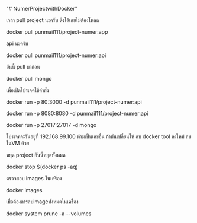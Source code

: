 "# NumerProjectwithDocker"

เวลา pull project นะครับ ดึงได้เลยไม่ต้องโหลด

docker pull punmail111/project-numer:app

api นะครับ

docker pull punmail111/project-numer:api

อันนี้ pull มาก่อน

docker pull mongo

เพื่อเปิดโปรเจคใช้คำสั่ง
         
docker run -p 80:3000 -d punmail111/project-numer:api

docker run -p 8080:8080 -d punmail111/project-numer:api

docker run -p 27017:27017 -d mongo

โปรเจคจะรันอยู่ที่ 192.168.99.100 ห้ามเป็นเลขอื่น ถ้ามันเปลี่ยนให้ ลบ docker tool ลงใหม่ ลบ ในVM ด้วย

หยุด project อันนี้หยุดทั้งหมด

docker stop $(docker ps -aq)

ตรวจสอบ images ในเครื่อง

docker images

เมื่อต้องการลบimageทั้งหมดในเครื่อง

docker system prune -a --volumes
